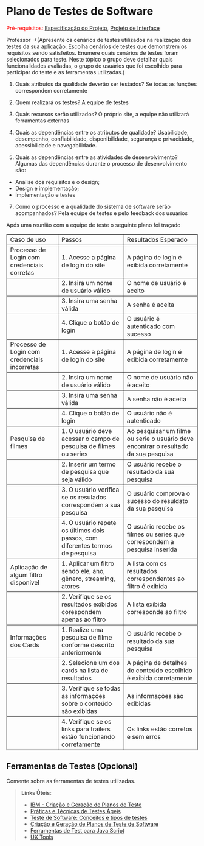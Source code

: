 # Plano de Testes de Software

<span style="color:red">Pré-requisitos: <a href="2-Especificação do Projeto.md"> Especificação do Projeto</a></span>, <a href="3-Projeto de Interface.md"> Projeto de Interface</a>

Professor ->(Apresente os cenários de testes utilizados na realização dos testes da sua aplicação. Escolha cenários de testes que demonstrem os requisitos sendo satisfeitos.
Enumere quais cenários de testes foram selecionados para teste. Neste tópico o grupo deve detalhar quais funcionalidades avaliadas, o grupo de usuários que foi escolhido para participar do teste e as ferramentas utilizadas.)

1. Quais atributos da qualidade deverão ser testados?
Se todas as funções correspondem corretamente

2. Quem realizará os testes?
A equipe de testes

3. Quais recursos serão utilizados?
O próprio site, a equipe não utilizará ferramentas externas

4. Quais as dependências entre os atributos de qualidade?
Usabilidade, desempenho, confiabilidade, disponibilidade, segurança e privacidade, acessibilidade e navegabilidade.

5. Quais as dependências entre as atividades de desenvolvimento?
Algumas das dependências durante o processo de desenvolvimento são:
- Analise dos requisitos e o design;
- Design e implementação;
- Implementação e testes

7. Como o processo e a qualidade do sistema de software serão acompanhados?
Pela equipe de testes e pelo feedback dos usuários

Após uma reunião com a equipe de teste o seguinte plano foi traçado 
<table border="1">
    <tr>
        <td>Caso de uso</td>
        <td>Passos</td>
        <td>Resultados Esperado</td>
    </tr>
     <tr>
        <td>Processo de Login com credenciais corretas</td>
        <td>1. Acesse a página de login do site</td>
        <td>A página de login é exibida corretamente</td>
    </tr>
    <tr>
        <td></td>
        <td>2. Insira um nome de usuário válido </td>
        <td>O nome de usuário é aceito</td>
    </tr>
     <tr>
        <td></td>
        <td>3. Insira uma senha válida </td>
        <td>A senha é aceita</td>
    </tr>
    <tr>
        <td></td>
        <td>4. Clique o botão de login </td>
        <td>O usuário é autenticado com sucesso</td>
    </tr>
     <tr>
        <td>Processo de Login com credenciais incorretas</td>
        <td>1. Acesse a página de login do site</td>
        <td>A página de login é exibida corretamente</td>
    </tr>
     <tr>
        <td></td>
        <td>2. Insira um nome de usuário válido </td>
        <td>O nome de usuário não é aceito</td>
    </tr>
     <tr>
        <td></td>
        <td>3. Insira uma senha válida </td>
        <td>A senha não é aceita</td>
    </tr>
    <tr>
        <td></td>
        <td>4. Clique o botão de login </td>
        <td>O usuário não é autenticado</td>
    </tr>
    <tr>
        <td>Pesquisa de filmes </td>
        <td>1. O usuário deve acessar o campo de pesquisa de filmes ou series</td>
        <td>Ao pesquisar um filme ou serie o usuário deve encontrar o resultado da sua pesquisa</td>
    </tr>
    <tr>
        <td></td>
        <td>2. Inserir um termo de pesquisa que seja válido </td>
        <td>O usuário recebe o resultado da sua pesquisa</td>
    </tr>
    <tr>
        <td></td>
        <td>3. O usuário verifica se os resulados correspondem a sua pesquisa</td>
        <td>O usuário comprova o sucesso do resuldato da sua pesquisa</td>
    </tr>
    <tr>
        <td></td>
        <td>4. O usuário repete os últimos dois passos, com diferentes termos de pesquisa </td>
        <td>O usuário recebe os filmes ou series que correspondem a pesquisa inserida </td>
    </tr>
    <tr>
        <td>Aplicação de algum filtro disponível</td>
        <td>1. Aplicar um filtro sendo ele, ano, gênero, streaming, atores</td>
        <td>A lista com os resultados correspondentes ao filtro é exibida</td>
    </tr>
    <tr>
        <td></td>
        <td>2. Verifique se os resultados exibidos corespondem apenas ao filtro</td>
        <td>A lista exibida corresponde ao filtro</td>
    </tr>
    <tr>
        <td>Informações dos Cards</td>
        <td>1. Realize uma pesquisa de filme conforme descrito anteriormente</td>
        <td>O usuário recebe o resultado da sua pesquisa</td>
    </tr>
    <tr>
        <td></td>
        <td>2. Selecione um dos cards na lista de resultados</td>
        <td>A página de detalhes do conteúdo escolhido é exibida corretamente</td>
    </tr>
    <tr>
        <td></td>
        <td>3. Verifique se todas as informações sobre o conteúdo são exibidas</td>
        <td>As informações são exibidas</td></td>
    </tr>
    <tr>
        <td></td>
        <td>4. Verifique se os links para trailers estão funcionando corretamente</td>
        <td>Os links estão corretos e sem erros</td>
    </tr>
</table>
 
## Ferramentas de Testes (Opcional)

Comente sobre as ferramentas de testes utilizadas.
 
> **Links Úteis**:
> - [IBM - Criação e Geração de Planos de Teste](https://www.ibm.com/developerworks/br/local/rational/criacao_geracao_planos_testes_software/index.html)
> - [Práticas e Técnicas de Testes Ágeis](http://assiste.serpro.gov.br/serproagil/Apresenta/slides.pdf)
> -  [Teste de Software: Conceitos e tipos de testes](https://blog.onedaytesting.com.br/teste-de-software/)
> - [Criação e Geração de Planos de Teste de Software](https://www.ibm.com/developerworks/br/local/rational/criacao_geracao_planos_testes_software/index.html)
> - [Ferramentas de Test para Java Script](https://geekflare.com/javascript-unit-testing/)
> - [UX Tools](https://uxdesign.cc/ux-user-research-and-user-testing-tools-2d339d379dc7)
